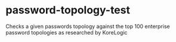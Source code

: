# password-topology-test
Checks a given passwords topology against the top 100 enterprise password topologies as researched by KoreLogic

